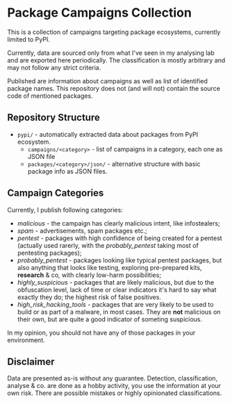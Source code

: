 # Package Campaigns Collection

This is a collection of campaigns targeting package ecosystems, currently limited to PyPI.

Currently, data are sourced only from what I've seen in my analysing lab and are exported here periodically. The classification is mostly arbitrary and may not follow any strict criteria.

Published are information about campaigns as well as list of identified package names. This repository does not (and will not) contain the source code of mentioned packages.

## Repository Structure

* `pypi/` - automatically extracted data about packages from PyPI ecosystem.
  * `campaigns/<category>` - list of campaigns in a category, each one as JSON file
  * `packages/<category>/json/` - alternative structure with basic package info as JSON files.
 
## Campaign Categories

Currently, I publish following categories:

* _malicious_ - the campaign has clearly malicious intent, like infostealers;
* _spam_ - advertisements, spam packages etc.;
* _pentest_ - packages with high confidence of being created for a pentest (actually used rarerly, with the _probably_pentest_ taking most of pentesting packages);
* _probably_pentest_ - packages looking like typical pentest packages, but also anything that looks like testing, exploring pre-prepared kits, **research** & co, with clearly low-harm possibilities;
* _highly_suspicious_ - packages that are likely malicious, but due to the obfuscation level, lack of time or clear indicators it's hard to say what exactly they do; the highest risk of false positives.
* _high_risk_hacking_tools_ - packages that are very likely to be used to build or as part of a malware, in most cases. They are **not** malicious on their own, but are quite a good indicator of someting
  suspicious.

In my opinion, you should not have any of those packages in your environment.

## Disclaimer
Data are presented as-is without any guarantee. Detection, classification, analyse & co. are done as a hobby activity, you use the information at your own risk. There are possible mistakes or highly opinionated classifications.
